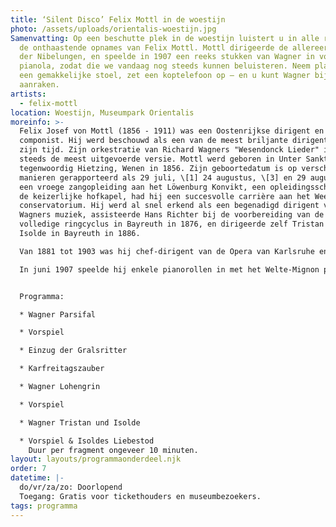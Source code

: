 ```yaml
---
title: ‘Silent Disco’ Felix Mottl in de woestijn
photo: /assets/uploads/orientalis-woestijn.jpg
Samenvatting: Op een beschutte plek in de woestijn luistert u in alle rust naar
  de onthaastende opnames van Felix Mottl. Mottl dirigeerde de allereerste Ring
  der Nibelungen, en speelde in 1907 een reeks stukken van Wagner in voor de
  pianola, zodat die we vandaag nog steeds kunnen beluisteren. Neem plaats in
  een gemakkelijke stoel, zet een koptelefoon op – en u kunt Wagner bijna
  aanraken.
artists:
  - felix-mottl
location: Woestijn, Museumpark Orientalis
moreinfo: >-
  Felix Josef von Mottl (1856 - 1911) was een Oostenrijkse dirigent en
  componist. Hij werd beschouwd als een van de meest briljante dirigenten van
  zijn tijd. Zijn orkestratie van Richard Wagners "Wesendonck Lieder" is nog
  steeds de meest uitgevoerde versie. Mottl werd geboren in Unter Sankt Veit,
  tegenwoordig Hietzing, Wenen in 1856. Zijn geboortedatum is op verschillende
  manieren gerapporteerd als 29 juli, \[1] 24 augustus, \[3] en 29 augustus. Na
  een vroege zangopleiding aan het Löwenburg Konvikt, een opleidingsschool voor
  de keizerlijke hofkapel, had hij een succesvolle carrière aan het Weense
  conservatorium. Hij werd al snel erkend als een begenadigd dirigent van
  Wagners muziek, assisteerde Hans Richter bij de voorbereiding van de eerste
  volledige ringcyclus in Bayreuth in 1876, en dirigeerde zelf Tristan und
  Isolde in Bayreuth in 1886.

  Van 1881 tot 1903 was hij chef-dirigent van de Opera van Karlsruhe en stond alom bekend om zijn werk daar, met name in Wagner, Berlioz en Chabrier, wiens opera's hij verdedigde. Hij orkestreerde ook Chabrier's Bourrée fantasque en Trois valses romantiques, en arrangeerde een populaire suite met orkestrale fragmenten uit de opera's van Christoph Willibald Gluck. In latere jaren, vooral als dirigent van Wagner, bezocht hij Amsterdam, Londen en New York, waar hij in 1903 gastdirigeerde bij de Metropolitan Opera. In 1904 werd hij benoemd tot directeur van de Academie van Beeldende Kunsten in Berlijn.\

  In juni 1907 speelde hij enkele pianorollen in met het Welte-Mignon pianola systeem, waaronder zijn eigen pianotranscripties van delen uit Parsifal en Tristan und Isolde . Op 21 juni 1911 kreeg hij een hartaanval terwijl hij zijn 100ste uitvoering van Tristan in München dirigeerde. 11 dagen later, op 2 juli, stierf Mottl op 54-jarige leeftijd, maar niet voordat hij trouwde met zijn oude minnares, de sopraan Zdenka Faßbender.


  Programma:

  * Wagner Parsifal

  * Vorspiel

  * Einzug der Gralsritter

  * Karfreitagszauber

  * Wagner Lohengrin

  * Vorspiel

  * Wagner Tristan und Isolde

  * Vorspiel & Isoldes Liebestod
    Duur per fragment ongeveer 10 minuten.
layout: layouts/programmaonderdeel.njk
order: 7
datetime: |-
  do/vr/za/zo: Doorlopend
  Toegang: Gratis voor tickethouders en museumbezoekers.
tags: programma
---
```

